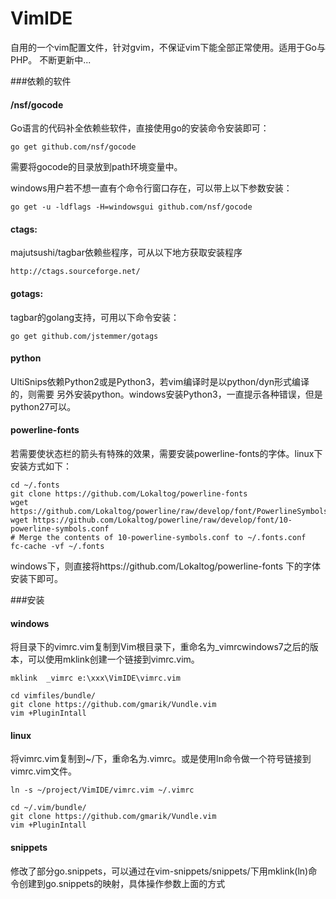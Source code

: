 VimIDE
======

自用的一个vim配置文件，针对gvim，不保证vim下能全部正常使用。适用于Go与PHP。
不断更新中...



###依赖的软件

#### /nsf/gocode
Go语言的代码补全依赖些软件，直接使用go的安装命令安装即可：

    go get github.com/nsf/gocode

需要将gocode的目录放到path环境变量中。

windows用户若不想一直有个命令行窗口存在，可以带上以下参数安装：

    go get -u -ldflags -H=windowsgui github.com/nsf/gocode

#### ctags:
majutsushi/tagbar依赖些程序，可从以下地方获取安装程序

    http://ctags.sourceforge.net/

#### gotags:
tagbar的golang支持，可用以下命令安装：

    go get github.com/jstemmer/gotags

#### python
UltiSnips依赖Python2或是Python3，若vim编译时是以python/dyn形式编译的，则需要
另外安装python。windows安装Python3，一直提示各种错误，但是python27可以。

#### powerline-fonts
若需要使状态栏的箭头有特殊的效果，需要安装powerline-fonts的字体。linux下安装方式如下：

    cd ~/.fonts
    git clone https://github.com/Lokaltog/powerline-fonts
    wget https://github.com/Lokaltog/powerline/raw/develop/font/PowerlineSymbols.otf
    wget https://github.com/Lokaltog/powerline/raw/develop/font/10-powerline-symbols.conf
    # Merge the contents of 10-powerline-symbols.conf to ~/.fonts.conf
    fc-cache -vf ~/.fonts

windows下，则直接将https://github.com/Lokaltog/powerline-fonts 下的字体安装下即可。


###安装


#### windows
将目录下的vimrc.vim复制到Vim根目录下，重命名为_vimrcwindows7之后的版
本，可以使用mklink创建一个链接到vimrc.vim。

    mklink  _vimrc e:\xxx\VimIDE\vimrc.vim

    cd vimfiles/bundle/
    git clone https://github.com/gmarik/Vundle.vim
    vim +PluginIntall


#### linux
将vimrc.vim复制到~/下，重命名为.vimrc。或是使用ln命令做一个符号链接到vimrc.vim文件。

    ln -s ~/project/VimIDE/vimrc.vim ~/.vimrc

    cd ~/.vim/bundle/
    git clone https://github.com/gmarik/Vundle.vim
    vim +PluginIntall

#### snippets
修改了部分go.snippets，可以通过在vim-snippets/snippets/下用mklink(ln)命令创建到go.snippets的映射，具体操作参数上面的方式

